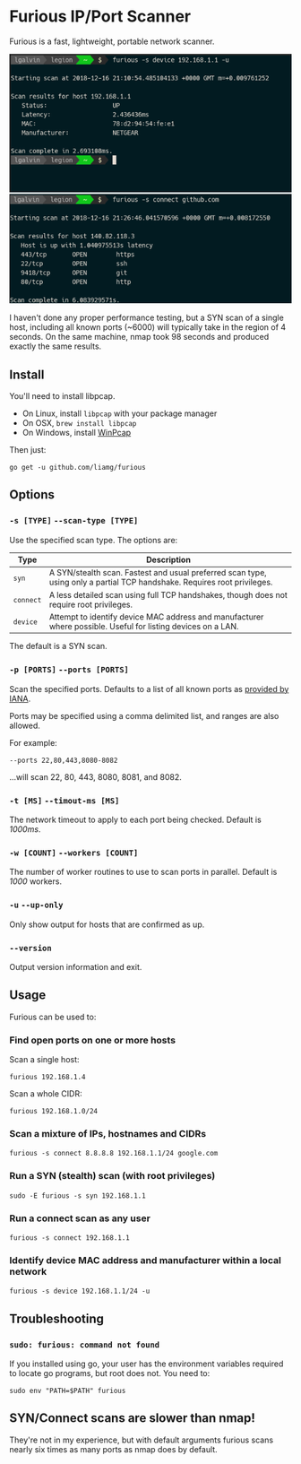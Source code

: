 # Furious IP/Port Scanner

Furious is a fast, lightweight, portable network scanner.

![Screenshot 1](./screenshot.png)
![Screenshot 2](./screenshot2.png)

I haven't done any proper performance testing, but a SYN scan of a single host, including all known ports (~6000) will typically take in the region of 4 seconds. On the same machine, nmap took 98 seconds and produced exactly the same results.

## Install

You'll need to install libpcap.

- On Linux, install `libpcap` with your package manager
- On OSX, `brew install libpcap`
- On Windows, install [WinPcap](https://www.winpcap.org/)

Then just:

```
go get -u github.com/liamg/furious
```

## Options

### `-s [TYPE]` `--scan-type [TYPE]`

Use the specified scan type. The options are:

| Type       | Description |
|------------|-------------|
| `syn`      | A SYN/stealth scan. Fastest and usual preferred scan type, using only a partial TCP handshake. Requires root privileges.
| `connect`  | A less detailed scan using full TCP handshakes, though does not require root privileges. 
| `device`   | Attempt to identify device MAC address and manufacturer where possible. Useful for listing devices on a LAN.

The default is a SYN scan.

### `-p [PORTS]` `--ports [PORTS]`

Scan the specified ports. Defaults to a list of all known ports as [provided by IANA](https://www.iana.org/assignments/service-names-port-numbers/service-names-port-numbers.xhtml).

Ports may be specified using a comma delimited list, and ranges are also allowed.

For example:

```
--ports 22,80,443,8080-8082
```

...will scan 22, 80, 443, 8080, 8081, and 8082.

### `-t [MS]` `--timout-ms [MS]`

The network timeout to apply to each port being checked. Default is *1000ms*.

### `-w [COUNT]` `--workers [COUNT]`

The number of worker routines to use to scan ports in parallel. Default is *1000* workers.

### `-u` `--up-only`

Only show output for hosts that are confirmed as up.

### `--version`

Output version information and exit.

## Usage

Furious can be used to:

### Find open ports on one or more hosts

Scan a single host:
```
furious 192.168.1.4 
```

Scan a whole CIDR:
```
furious 192.168.1.0/24 
```

### Scan a mixture of IPs, hostnames and CIDRs

```
furious -s connect 8.8.8.8 192.168.1.1/24 google.com
```

### Run a SYN (stealth) scan (with root privileges)

```
sudo -E furious -s syn 192.168.1.1
```

### Run a connect scan as any user

```
furious -s connect 192.168.1.1
```

### Identify device MAC address and manufacturer within a local network

```
furious -s device 192.168.1.1/24 -u
```

## Troubleshooting

### `sudo: furious: command not found`

If you installed using go, your user has the environment variables required to locate go programs, but root does not. You need to:

```
sudo env "PATH=$PATH" furious
```

## SYN/Connect scans are slower than nmap!

They're not in my experience, but with default arguments furious scans nearly six times as many ports as nmap does by default.